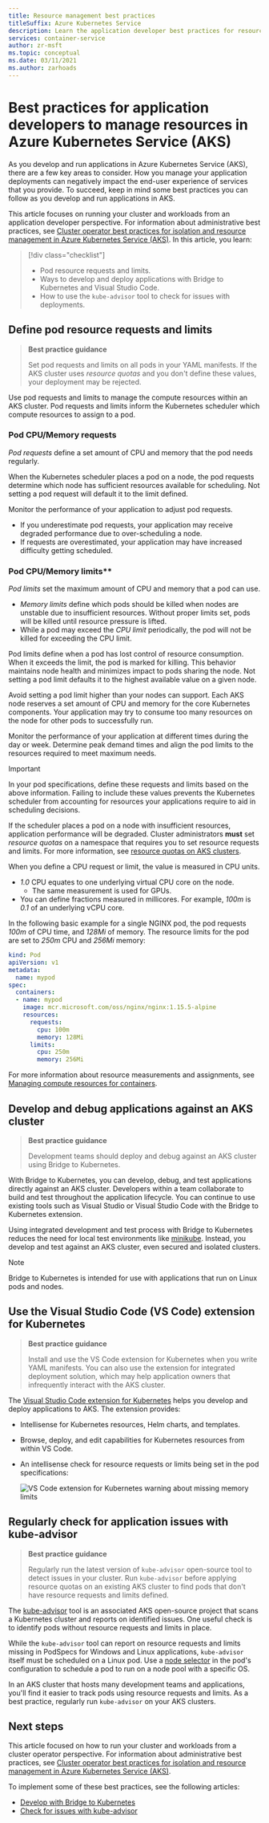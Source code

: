 ```yaml
---
title: Resource management best practices
titleSuffix: Azure Kubernetes Service
description: Learn the application developer best practices for resource management in Azure Kubernetes Service (AKS)
services: container-service
author: zr-msft
ms.topic: conceptual
ms.date: 03/11/2021
ms.author: zarhoads
---
```


# Best practices for application developers to manage resources in Azure Kubernetes Service (AKS)

As you develop and run applications in Azure Kubernetes Service (AKS), there are a few key areas to consider. How you manage your application deployments can negatively impact the end-user experience of services that you provide. To succeed, keep in mind some best practices you can follow as you develop and run applications in AKS.

This article focuses on running your cluster and workloads from an application developer perspective. For information about administrative best practices, see [Cluster operator best practices for isolation and resource management in Azure Kubernetes Service (AKS)][operator-best-practices-isolation]. In this article, you learn:

> [!div class="checklist"]
> * Pod resource requests and limits.
> * Ways to develop and deploy applications with Bridge to Kubernetes and Visual Studio Code.
> * How to use the `kube-advisor` tool to check for issues with deployments.

## Define pod resource requests and limits

> **Best practice guidance**
> 
> Set pod requests and limits on all pods in your YAML manifests. If the AKS cluster uses *resource quotas* and you don't define these values, your deployment may be rejected.

Use pod requests and limits to manage the compute resources within an AKS cluster. Pod requests and limits inform the Kubernetes scheduler which compute resources to assign to a pod.

### Pod CPU/Memory requests
*Pod requests* define a set amount of CPU and memory that the pod needs regularly.

When the Kubernetes scheduler places a pod on a node, the pod requests determine which node has sufficient resources available for scheduling. Not setting a pod request will default it to the limit defined.

Monitor the performance of your application to adjust pod requests. 
* If you underestimate pod requests, your application may receive degraded performance due to over-scheduling a node. 
* If requests are overestimated, your application may have increased difficulty getting scheduled.

### Pod CPU/Memory limits** 
*Pod limits* set the maximum amount of CPU and memory that a pod can use. 

* *Memory limits* define which pods should be killed when nodes are unstable due to insufficient resources. Without proper limits set, pods will be killed until resource pressure is lifted. 
* While a pod may exceed the *CPU limit* periodically, the pod will not be killed for exceeding the CPU limit. 

Pod limits define when a pod has lost control of resource consumption. When it exceeds the limit, the pod is marked for killing. This behavior maintains node health and minimizes impact to pods sharing the node. Not setting a pod limit defaults it to the highest available value on a given node.

Avoid setting a pod limit higher than your nodes can support. Each AKS node reserves a set amount of CPU and memory for the core Kubernetes components. Your application may try to consume too many resources on the node for other pods to successfully run.

Monitor the performance of your application at different times during the day or week. Determine peak demand times and align the pod limits to the resources required to meet maximum needs.

> [!IMPORTANT]
>
> In your pod specifications, define these requests and limits based on the above information. Failing to include these values prevents the Kubernetes scheduler from accounting for resources your applications require to aid in scheduling decisions.

If the scheduler places a pod on a node with insufficient resources, application performance will be degraded. Cluster administrators **must** set *resource quotas* on a namespace that requires you to set resource requests and limits. For more information, see [resource quotas on AKS clusters][resource-quotas].

When you define a CPU request or limit, the value is measured in CPU units. 
* *1.0* CPU equates to one underlying virtual CPU core on the node. 
    * The same measurement is used for GPUs.
* You can define fractions measured in millicores. For example, *100m* is *0.1* of an underlying vCPU core.

In the following basic example for a single NGINX pod, the pod requests *100m* of CPU time, and *128Mi* of memory. The resource limits for the pod are set to *250m* CPU and *256Mi* memory:

```yaml
kind: Pod
apiVersion: v1
metadata:
  name: mypod
spec:
  containers:
  - name: mypod
    image: mcr.microsoft.com/oss/nginx/nginx:1.15.5-alpine
    resources:
      requests:
        cpu: 100m
        memory: 128Mi
      limits:
        cpu: 250m
        memory: 256Mi
```

For more information about resource measurements and assignments, see [Managing compute resources for containers][k8s-resource-limits].

## Develop and debug applications against an AKS cluster

> **Best practice guidance** 
>
> Development teams should deploy and debug against an AKS cluster using Bridge to Kubernetes.

With Bridge to Kubernetes, you can develop, debug, and test applications directly against an AKS cluster. Developers within a team collaborate to build and test throughout the application lifecycle. You can continue to use existing tools such as Visual Studio or Visual Studio Code with the Bridge to Kubernetes extension. 

Using integrated development and test process with Bridge to Kubernetes reduces the need for local test environments like [minikube][minikube]. Instead, you develop and test against an AKS cluster, even secured and isolated clusters. 

> [!NOTE]
> Bridge to Kubernetes is intended for use with applications that run on Linux pods and nodes.

## Use the Visual Studio Code (VS Code) extension for Kubernetes

> **Best practice guidance** 
>
> Install and use the VS Code extension for Kubernetes when you write YAML manifests. You can also use the extension for integrated deployment solution, which may help application owners that infrequently interact with the AKS cluster.

The [Visual Studio Code extension for Kubernetes][vscode-kubernetes] helps you develop and deploy applications to AKS. The extension provides:
* Intellisense for Kubernetes resources, Helm charts, and templates. 
* Browse, deploy, and edit capabilities for Kubernetes resources from within VS Code. 
* An intellisense check for resource requests or limits being set in the pod specifications:

    ![VS Code extension for Kubernetes warning about missing memory limits](media/developer-best-practices-resource-management/vs-code-kubernetes-extension.png)

## Regularly check for application issues with kube-advisor

> **Best practice guidance** 
> 
> Regularly run the latest version of `kube-advisor` open-source tool to detect issues in your cluster. Run `kube-advisor` before applying resource quotas on an existing AKS cluster to find pods that don't have resource requests and limits defined.

The [kube-advisor][kube-advisor] tool is an associated AKS open-source project that scans a Kubernetes cluster and reports on identified issues. One useful check is to identify pods without resource requests and limits in place.

While the `kube-advisor` tool can report on resource requests and limits missing in PodSpecs for Windows and Linux applications, `kube-advisor` itself must be scheduled on a Linux pod. Use a [node selector][k8s-node-selector] in the pod's configuration to schedule a pod to run on a node pool with a specific OS.

In an AKS cluster that hosts many development teams and applications, you'll find it easier to track pods using resource requests and limits. As a best practice, regularly run `kube-advisor` on your AKS clusters.

## Next steps

This article focused on how to run your cluster and workloads from a cluster operator perspective. For information about administrative best practices, see [Cluster operator best practices for isolation and resource management in Azure Kubernetes Service (AKS)][operator-best-practices-isolation].

To implement some of these best practices, see the following articles:

* [Develop with Bridge to Kubernetes][btk]
* [Check for issues with kube-advisor][aks-kubeadvisor]

<!-- EXTERNAL LINKS -->
[k8s-resource-limits]: https://kubernetes.io/docs/concepts/configuration/manage-compute-resources-container/
[vscode-kubernetes]: https://github.com/Azure/vscode-kubernetes-tools
[kube-advisor]: https://github.com/Azure/kube-advisor
[minikube]: https://kubernetes.io/docs/setup/minikube/

<!-- INTERNAL LINKS -->
[aks-kubeadvisor]: kube-advisor-tool.md
[btk]: /visualstudio/containers/overview-bridge-to-kubernetes
[operator-best-practices-isolation]: operator-best-practices-cluster-isolation.md
[resource-quotas]: operator-best-practices-scheduler.md#enforce-resource-quotas
[k8s-node-selector]: concepts-clusters-workloads.md#node-selectors
